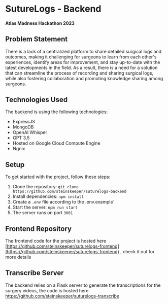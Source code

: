 # SutureLogs - Backend

#### Atlas Madness Hackathon 2023

## Problem Statement

There is a lack of a centralized platform to share detailed surgical logs and outcomes, making it challenging for surgeons to learn from each other's experiences, identify areas for improvement, and stay up-to-date with the latest developments in the field. As a result, there is a need for a solution that can streamline the process of recording and sharing surgical logs, while also fostering collaboration and promoting knowledge sharing among surgeons.

## Technologies Used

The backend is using the following technologies:

- ExpressJS
- MongoDB
- OpenAI Whisper
- GPT 3.5
- Hosted on Google Cloud Compute Engine
- Ngnix

## Setup

To get started with the project, follow these steps:

1.  Clone the repository: `git clone https://github.com/steinskeeper/suturelogs-backend`
2.  Install dependencies: `npm install`
3.  Create a `.env` file according to the .env.example`
4.  Start the server: `npm run start`
5.  The server runs on port `3001`


## Frontend Repository

The frontend code for the project is hosted here [https://github.com/steinskeeper/suturelogs-frontend](https://github.com/steinskeeper/suturelogs-frontend) , check it out for more details

## Transcribe Server

The backend relies on a Flask server to generate the transcriptions for the surgery videos, the code is hosted here https://github.com/steinskeeper/suturelogs-transcribe
